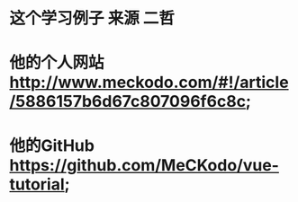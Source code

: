 # 这个学习例子 来源 二哲 
# 他的个人网站 http://www.meckodo.com/#!/article/5886157b6d67c807096f6c8c;
# 他的GitHub https://github.com/MeCKodo/vue-tutorial;
